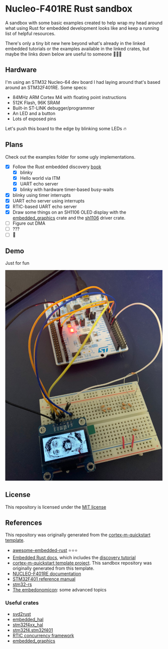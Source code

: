 # Nucleo-F401RE Rust sandbox

A sandbox with some basic examples created to help wrap my head around what using Rust for embedded
development looks like and keep a running list of helpful resources.

There's only a tiny bit new here beyond what's already in the linked embedded tutorials or the
examples available in the linked crates, but maybe the links down below are useful to someone 🤷🏽‍♂

## Hardware

I'm using an STM32 Nucleo-64 dev board I had laying around that's based around an STM32F401RE. Some
specs:

* 84MHz ARM Cortex M4 with floating point instructions
* 512K Flash, 96K SRAM
* Built-in ST-LINK debugger/programmer
* An LED and a button
* Lots of exposed pins

Let's push this board to the edge by blinking some LEDs 🔥

## Plans

Check out the examples folder for some ugly implementations.

* [x] Follow the Rust embedded discovery [book](https://docs.rust-embedded.org/discovery/index.html)
  * [x] blinky
  * [x] Hello world via ITM
  * [x] UART echo server
  * [x] blinky with hardware timer-based busy-waits
* [x] blinky using timer interrupts
* [x] UART echo server using interrupts
* [x] RTIC-based UART echo server
* [x] Draw some things on an SH1106 OLED display with the [embedded\_graphics](https://github.com/embedded-graphics/embedded-graphics)
  crate and the [sh1106](https://github.com/jamwaffles/sh1106) driver crate.
* [ ] Figure out DMA
* [ ] ???
* [ ] 🚀

## Demo

Just for fun

<img src="sh1106.jpg" width="500">

## License

This repository is licensed under the [MIT license](LICENSE)

## References

This repository was originally generated from the [cortex-m-quickstart template](https://github.com/rust-embedded/cortex-m-quickstart).

* [awesome-embedded-rust](https://github.com/rust-embedded/awesome-embedded-rust) ⭐⭐⭐
* [Embedded Rust docs](https://docs.rust-embedded.org), which includes the [discovery tutorial](https://docs.rust-embedded.org/discovery/index.html)
* [cortex-m-quickstart template project](https://github.com/rust-embedded/cortex-m-quickstart). This
  sandbox repository was originally generated from this template.
* [NUCLEO-F401RE documentation](https://www.st.com/en/evaluation-tools/nucleo-f401re.html)
* [STM32F401 reference manual](https://www.st.com/resource/en/reference_manual/dm00096844-stm32f401xbc-and-stm32f401xde-advanced-armbased-32bit-mcus-stmicroelectronics.pdf)
* [stm32-rs](https://github.com/stm32-rs)
* [The embedonomicon](https://docs.rust-embedded.org/embedonomicon/index.html): some advanced topics

### Useful crates

* [svd2rust](https://docs.rs/svd2rust/0.17.0/svd2rust/index.html)
* [embedded\_hal](https://docs.rs/embedded-hal/0.2.4/embedded_hal/index.html)
* [stm32f4xx\_hal](https://docs.rs/stm32f4xx-hal/0.8.3/stm32f4xx_hal)
* [stm32f4.stm32f401](https://docs.rs/stm32f4/0.12.1/stm32f4/stm32f401/index.html)
* [RTIC concurrency framework](https://rtic.rs/0.5/book/en/preface.html)
* [embedded\_graphics](https://github.com/embedded-graphics/embedded-graphics)
